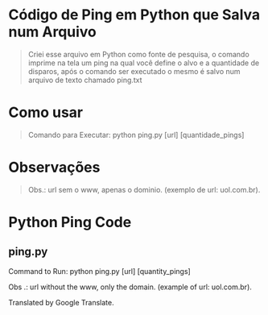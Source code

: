 # Código de Ping em Python que Salva num Arquivo
> Criei esse arquivo em Python como fonte de pesquisa, o comando imprime na tela um ping na qual você define o alvo e a quantidade de disparos, após o comando ser executado o mesmo é salvo num arquivo de texto chamado ping.txt

# Como usar
> Comando para Executar: python ping.py [url] [quantidade_pings]

# Observações
> Obs.: url sem o www, apenas o dominio. (exemplo de url: uol.com.br).  
> 




# Python Ping Code
## ping.py

Command to Run: python ping.py [url] [quantity_pings]

Obs .: url without the www, only the domain. (example of url: uol.com.br).

Translated by Google Translate.
